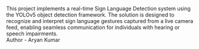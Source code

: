 This project implements a real-time Sign Language Detection system using the YOLOv5 object detection framework. The solution is designed to recognize and interpret sign language gestures captured from a live camera feed, enabling seamless communication for individuals with hearing or speech impairments.
<br>
Author - Aryan Kumar
